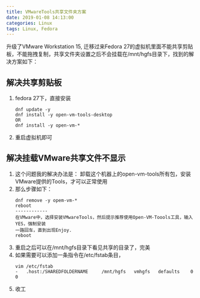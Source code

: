 ```yaml
---
title: VMwareTools共享文件夹方案
date: 2019-01-08 14:13:00
categories: Linux
tags: Linux, Fedora
---
```


升级了VMware Workstation 15, 迁移过来Fedora 27的虚拟机里面不能共享剪贴板，不能拖拽复制，共享文件夹设置之后不会挂载在/mnt/hgfs目录下，找到的解决方案如下：  

<!-- more-->

## 解决共享剪贴板

1. fedora 27下，直接安装 
    ``` 
    dnf update -y   
    dnf install -y open-vm-tools-desktop   
    OR  
    dnf install -y open-vm-*
    ```
1. 重启虚拟机即可

## 解决挂载VMware共享文件不显示
1. 这个问题我的解决办法是： 卸载这个机器上的open-vm-tools所有包，安装VMware提供的Tools，才可以正常使用  
1. 那么步骤如下：
    ```
    dnf remove -y opem-vm-*
    reboot  
    ------------
    在VMware中，选择安装VMwareTools，然后提示推荐使用Open-VM-Toools工具，输入YES，强制安装  
    一路回车，直到出现Enjoy.
    reboot
    ```
1. 重启之后可以在/mnt/hgfs目录下看见共享的目录了，完美  
1. 如果需要可以添加一条指令在/etc/fstab条目，
    ```
    vim /etc/fstab
    -   .host:/SHAREDFOLDERNAME     /mnt/hgfs   vmhgfs   defaults    0 0 
1. 收工

